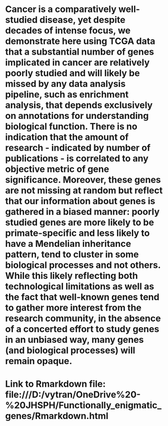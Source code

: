 # Cancer is a comparatively well-studied disease, yet despite decades of intense focus, we demonstrate here using TCGA data that a substantial number of genes implicated in cancer are relatively poorly studied and will likely be missed by any data analysis pipeline, such as enrichment analysis, that depends exclusively on annotations for understanding biological function. There is no indication that the amount of research - indicated by number of publications - is correlated to any objective metric of gene significance. Moreover, these genes are not missing at random but reflect that our information about genes is gathered in a biased manner: poorly studied genes are more likely to be primate-specific and less likely to have a Mendelian inheritance pattern, tend to cluster in some biological processes and not others. While this likely reflecting both technological limitations as well as the fact that well-known genes tend to gather more interest from the research community, in the absence of a concerted effort to study genes in an unbiased way, many genes (and biological processes) will remain opaque. 
# Link to Rmarkdown file: file:///D:/vytran/OneDrive%20-%20JHSPH/Functionally_enigmatic_genes/Rmarkdown.html
